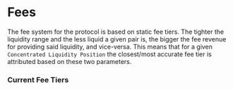 # Fees

The fee system for the protocol is based on static fee tiers. The tighter the liquidity range and the less liquid a given pair is, the bigger the fee revenue for providing said liquidity, and vice-versa. This means that for a given `Concentrated Liquidity Position` the closest/most accurate fee tier is attributed based on these two parameters.

### Current Fee Tiers

<br/>
<br/>
<br/>